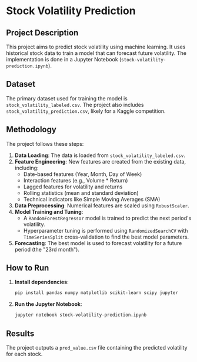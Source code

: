 # Stock Volatility Prediction

## Project Description

This project aims to predict stock volatility using machine learning. It uses historical stock data to train a model that can forecast future volatility. The implementation is done in a Jupyter Notebook (`stock-volatility-prediction.ipynb`).

## Dataset

The primary dataset used for training the model is `stock_volatility_labeled.csv`. The project also includes `stock_volatility_prediction.csv`, likely for a Kaggle competition.

## Methodology

The project follows these steps:

1.  **Data Loading**: The data is loaded from `stock_volatility_labeled.csv`.
2.  **Feature Engineering**: New features are created from the existing data, including:
    *   Date-based features (Year, Month, Day of Week)
    *   Interaction features (e.g., Volume * Return)
    *   Lagged features for volatility and returns
    *   Rolling statistics (mean and standard deviation)
    *   Technical indicators like Simple Moving Averages (SMA)
3.  **Data Preprocessing**: Numerical features are scaled using `RobustScaler`.
4.  **Model Training and Tuning**:
    *   A `RandomForestRegressor` model is trained to predict the next period's volatility.
    *   Hyperparameter tuning is performed using `RandomizedSearchCV` with `TimeSeriesSplit` cross-validation to find the best model parameters.
5.  **Forecasting**: The best model is used to forecast volatility for a future period (the "23rd month").

## How to Run

1.  **Install dependencies**:
    ```bash
    pip install pandas numpy matplotlib scikit-learn scipy jupyter
    ```
2.  **Run the Jupyter Notebook**:
    ```bash
    jupyter notebook stock-volatility-prediction.ipynb
    ```

## Results

The project outputs a `pred_value.csv` file containing the predicted volatility for each stock.
